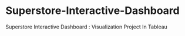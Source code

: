 # Superstore-Interactive-Dashboard
Superstore Interactive Dashboard : Visualization Project In Tableau 
